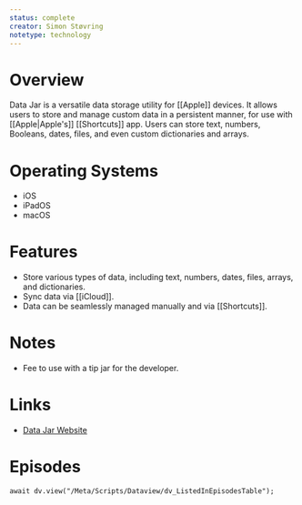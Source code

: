 ```yaml
---
status: complete
creator: Simon Støvring
notetype: technology
---
```

# Overview
Data Jar is a versatile data storage utility for [[Apple]] devices. It allows users to store and manage custom data in a persistent manner, for use with [[Apple|Apple's]] [[Shortcuts]] app. Users can store text, numbers, Booleans, dates, files, and even custom dictionaries and arrays.

# Operating Systems
- iOS
- iPadOS
- macOS

# Features
- Store various types of data, including text, numbers, dates, files, arrays, and dictionaries.
- Sync data via [[iCloud]].
- Data can be seamlessly managed manually and via [[Shortcuts]].

# Notes
- Fee to use with a tip jar for the developer.

# Links
- [Data Jar Website](https://datajar.app)

# Episodes
```dataviewjs
await dv.view("/Meta/Scripts/Dataview/dv_ListedInEpisodesTable");
```
